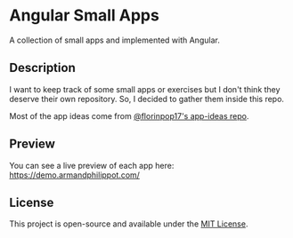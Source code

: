 # Angular Small Apps

A collection of small apps and implemented with Angular.

## Description

I want to keep track of some small apps or exercises but I don't think they deserve their own repository. So, I decided to gather them inside this repo.

Most of the app ideas come from [@florinpop17's app-ideas repo](https://github.com/florinpop17/app-ideas).

## Preview

You can see a live preview of each app here: https://demo.armandphilippot.com/

## License

This project is open-source and available under the [MIT License](./LICENSE).
